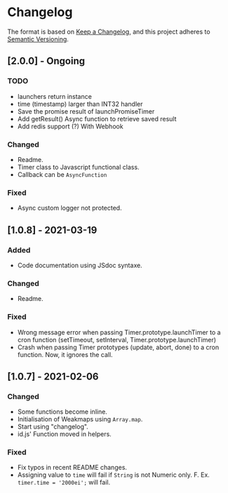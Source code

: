 # Changelog

The format is based on [Keep a Changelog](https://keepachangelog.com/en/1.0.0/),
and this project adheres to [Semantic Versioning](https://semver.org/spec/v2.0.0.html).

## [2.0.0] - Ongoing

### TODO
- launchers return instance
- time (timestamp) larger than INT32 handler
- Save the promise result of launchPromiseTimer
- Add getResult() Async function to retrieve saved result
- Add redis support (?) With Webhook

### Changed

- Readme.
- Timer class to Javascript functional class.
- Callback can be `AsyncFunction`

### Fixed

- Async custom logger not protected.

## [1.0.8] - 2021-03-19

### Added

- Code documentation using JSdoc syntaxe.

### Changed

- Readme.

### Fixed

- Wrong message error when passing Timer.prototype.launchTimer to a cron function (setTimeout, setInterval, Timer.prototype.launchTimer)
- Crash when passing Timer prototypes (update, abort, done) to a cron function. Now, it ignores the call.

## [1.0.7] - 2021-02-06

### Changed

- Some functions become inline.
- Initialisation of Weakmaps using `Array.map`.
- Start using "changelog".
- id.js' Function moved in helpers.

### Fixed

- Fix typos in recent README changes.
- Assigning value to `time` will fail if `String` is not Numeric only. F. Ex. `timer.time = '2000ei';` will fail.

